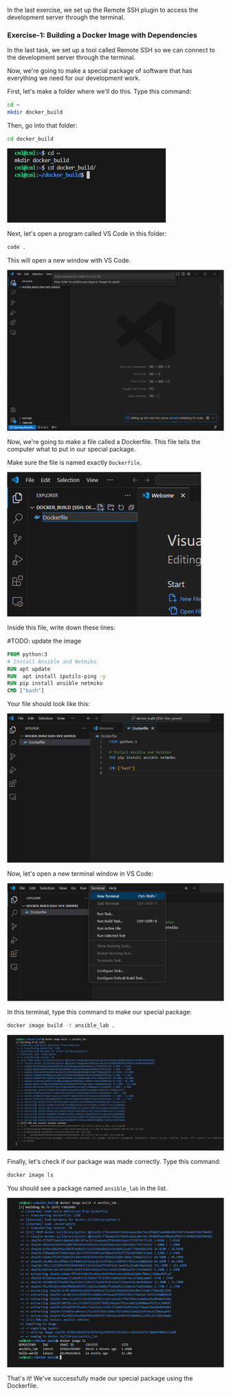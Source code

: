 In the last exercise, we set up the Remote SSH plugin to access the development server through the terminal.

### Exercise-1: Building a Docker Image with Dependencies

In the last task, we set up a tool called Remote SSH so we can connect to the development server through the terminal.

Now, we're going to make a special package of software that has everything we need for our development work. 

First, let's make a folder where we'll do this. Type this command:

```sh
cd ~
mkdir docker_build
```

Then, go into that folder:

```sh
cd docker_build
```

![alt text](image-14.png)

Next, let's open a program called VS Code in this folder:

```sh
code .
```

This will open a new window with VS Code.

![alt text](image-15.png)

Now, we're going to make a file called a Dockerfile. This file tells the computer what to put in our special package. 

Make sure the file is named exactly `Dockerfile`.

![alt text](image-17.png)

Inside this file, write down these lines:

#TODO: update the image
```dockerfile
FROM python:3
# Install Ansible and Netmiko
RUN apt update
RUN  apt install iputils-ping -y
RUN pip install ansible netmiko
CMD ["bash"]
```

Your file should look like this:

![alt text](image-18.png)

Now, let's open a new terminal window in VS Code:

![alt text](image-19.png)

In this terminal, type this command to make our special package:

```sh
docker image build -t ansible_lab .
```

![alt text](image-20.png)

Finally, let's check if our package was made correctly. Type this command:

```sh
docker image ls
```

You should see a package named `ansible_lab` in the list.

![alt text](image-21.png)

That's it! We've successfully made our special package using the Dockerfile.